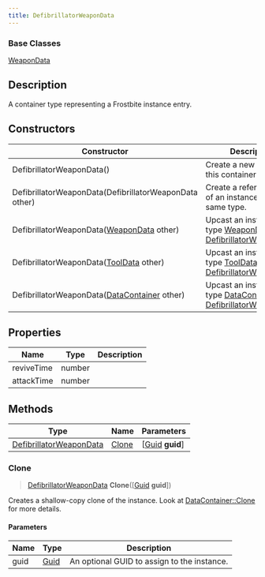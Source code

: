 ```yaml
---
title: DefibrillatorWeaponData
---
```

### Base Classes

[WeaponData](WeaponData)

## Description

A container type representing a Frostbite instance entry.

## Constructors

| Constructor                                                                        | Description                                                                                                                           |
| ---------------------------------------------------------------------------------- | ------------------------------------------------------------------------------------------------------------------------------------- |
| DefibrillatorWeaponData()                                                          | Create a new instance of this container type.                                                                                         |
| DefibrillatorWeaponData(DefibrillatorWeaponData other)                             | Create a reference copy of an instance of the same type.                                                                              |
| DefibrillatorWeaponData([WeaponData](WeaponData) other)                            | Upcast an instance of type [WeaponData](WeaponData) to [DefibrillatorWeaponData](DefibrillatorWeaponData).                            |
| DefibrillatorWeaponData([ToolData](ToolData) other)                                | Upcast an instance of type [ToolData](ToolData) to [DefibrillatorWeaponData](DefibrillatorWeaponData).                                |
| DefibrillatorWeaponData([DataContainer](/vext/ref/shared/class/datacontainer) other) | Upcast an instance of type [DataContainer](/vext/ref/shared/class/datacontainer) to [DefibrillatorWeaponData](DefibrillatorWeaponData). |

## Properties

| Name       | Type   | Description |
| ---------- | ------ | ----------- |
| reviveTime | number |             |
| attackTime | number |             |

## Methods

| Type                                               | Name            | Parameters                                     |
| -------------------------------------------------- | --------------- | ---------------------------------------------- |
| [DefibrillatorWeaponData](DefibrillatorWeaponData) | [Clone](#clone) | \[[Guid](/vext/ref/shared/class/guid) **guid**\] |

### Clone

> [DefibrillatorWeaponData](DefibrillatorWeaponData) **Clone**(\[[Guid](/vext/ref/shared/class/guid) **guid**\])

Creates a shallow-copy clone of the instance. Look at [DataContainer::Clone](/vext/ref/shared/class/datacontainer#clone) for more details.

#### Parameters

| Name | Type         | Description                                 |
| ---- | ------------ | ------------------------------------------- |
| guid | [Guid](Guid) | An optional GUID to assign to the instance. |
